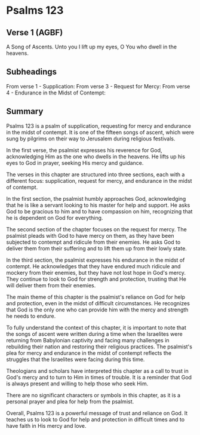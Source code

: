# Psalms 123

## Verse 1 (AGBF)

A Song of Ascents. Unto you I lift up my eyes, O You who dwell in the heavens.

## Subheadings

From verse 1 - Supplication:
From verse 3 - Request for Mercy:
From verse 4 - Endurance in the Midst of Contempt:

## Summary

Psalms 123 is a psalm of supplication, requesting for mercy and endurance in the midst of contempt. It is one of the fifteen songs of ascent, which were sung by pilgrims on their way to Jerusalem during religious festivals.

In the first verse, the psalmist expresses his reverence for God, acknowledging Him as the one who dwells in the heavens. He lifts up his eyes to God in prayer, seeking His mercy and guidance.

The verses in this chapter are structured into three sections, each with a different focus: supplication, request for mercy, and endurance in the midst of contempt. 

In the first section, the psalmist humbly approaches God, acknowledging that he is like a servant looking to his master for help and support. He asks God to be gracious to him and to have compassion on him, recognizing that he is dependent on God for everything.

The second section of the chapter focuses on the request for mercy. The psalmist pleads with God to have mercy on them, as they have been subjected to contempt and ridicule from their enemies. He asks God to deliver them from their suffering and to lift them up from their lowly state.

In the third section, the psalmist expresses his endurance in the midst of contempt. He acknowledges that they have endured much ridicule and mockery from their enemies, but they have not lost hope in God's mercy. They continue to look to God for strength and protection, trusting that He will deliver them from their enemies.

The main theme of this chapter is the psalmist's reliance on God for help and protection, even in the midst of difficult circumstances. He recognizes that God is the only one who can provide him with the mercy and strength he needs to endure.

To fully understand the context of this chapter, it is important to note that the songs of ascent were written during a time when the Israelites were returning from Babylonian captivity and facing many challenges in rebuilding their nation and restoring their religious practices. The psalmist's plea for mercy and endurance in the midst of contempt reflects the struggles that the Israelites were facing during this time.

Theologians and scholars have interpreted this chapter as a call to trust in God's mercy and to turn to Him in times of trouble. It is a reminder that God is always present and willing to help those who seek Him.

There are no significant characters or symbols in this chapter, as it is a personal prayer and plea for help from the psalmist.

Overall, Psalms 123 is a powerful message of trust and reliance on God. It teaches us to look to God for help and protection in difficult times and to have faith in His mercy and love.